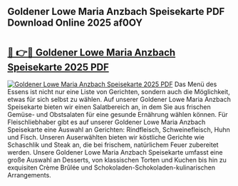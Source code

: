 ## Goldener Lowe Maria Anzbach Speisekarte PDF Download Online 2025 af0OY

# <h2><a href="http://gcb4su.nevu.top/?p=Goldener+Lowe+Maria+Anzbach+Speisekarte">🔗 👉🔴 Goldener Lowe Maria Anzbach Speisekarte 2025 PDF</a></h2>

[![Goldener Lowe Maria Anzbach Speisekarte 2025 PDF](https://i.imgur.com/dBaPXMq.png)](http://gcb4su.nevu.top/?p=Goldener+Lowe+Maria+Anzbach+Speisekarte)
Das Menü des Essens ist nicht nur eine Liste von Gerichten, sondern auch die Möglichkeit, etwas für sich selbst zu wählen. Auf unserer Goldener Lowe Maria Anzbach Speisekarte bieten wir einen Salatbereich an, in dem Sie aus frischen Gemüse- und Obstsalaten für eine gesunde Ernährung wählen können. Für Fleischliebhaber gibt es auf unserer Goldener Lowe Maria Anzbach Speisekarte eine Auswahl an Gerichten: Rindfleisch, Schweinefleisch, Huhn und Fisch. Unseren Auserwählten bieten wir köstliche Gerichte wie Schaschlik und Steak an, die bei frischem, natürlichem Feuer zubereitet werden. Unsere Goldener Lowe Maria Anzbach Speisekarte umfasst eine große Auswahl an Desserts, von klassischen Torten und Kuchen bis hin zu exquisiten Crème Brûlée und Schokoladen-Schokoladen-kulinarischen Arrangements.
